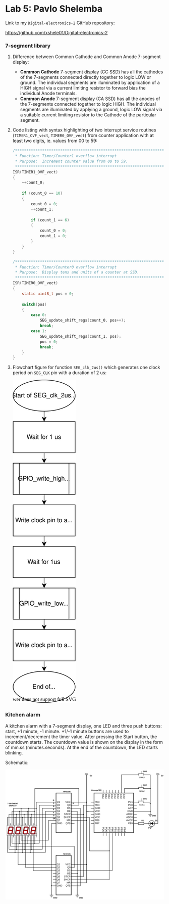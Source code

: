 # Lab 5: Pavlo Shelemba

Link to my `Digital-electronics-2` GitHub repository:

https://github.com/xshele01/Digital-electronics-2


### 7-segment library

1. Difference between Common Cathode and Common Anode 7-segment display:
   * **Common Cathode** 7-segment display (CC SSD) has all the cathodes of the 7-segments connected directly together to logic LOW or ground. The individual segments are illuminated by application of a HIGH signal via a current limiting resistor to forward bias the individual Anode terminals.
   * **Common Anode** 7-segment display (CA SSD) has all the anodes of the 7-segments connected together to logic HIGH. The individual segments are illuminated by applying a ground, logic LOW signal via a suitable current limiting resistor to the Cathode of the particular segment.

2. Code listing with syntax highlighting of two interrupt service routines (`TIMER1_OVF_vect`, `TIMER0_OVF_vect`) from counter application with at least two digits, ie. values from 00 to 59:

    ```c
    /**********************************************************************
     * Function: Timer/Counter1 overflow interrupt
     * Purpose:  Increment counter value from 00 to 59.
     **********************************************************************/
    ISR(TIMER1_OVF_vect)
    {
        ++count_0;
        
        if (count_0 == 10)
        {
            count_0 = 0;
            ++count_1;
            
            if (count_1 == 6)
            {
                count_0 = 0;
                count_1 = 0;
            }
        }
    }
    ```

    ```c
    /**********************************************************************
     * Function: Timer/Counter0 overflow interrupt
     * Purpose:  Display tens and units of a counter at SSD.
     **********************************************************************/
    ISR(TIMER0_OVF_vect)
    {
        static uint8_t pos = 0;
        
        switch(pos)
        {
            case 0:
                SEG_update_shift_regs(count_0, pos++);
                break;
            case 1:
                SEG_update_shift_regs(count_1, pos);
                pos = 0;
                break;
        }
    }
    ```

3. Flowchart figure for function `SEG_clk_2us()` which generates one clock period on `SEG_CLK` pin with a duration of 2 us:

    ![Flowchart figure for clock function](Images/seg_clk_2us.svg)


### Kitchen alarm

A kitchen alarm with a 7-segment display, one LED and three push buttons: start, +1 minute, -1 minute. +1/-1 minute buttons are used to increment/decrement the timer value. After pressing the Start button, the countdown starts. The countdown value is shown on the display in the form of mm.ss (minutes.seconds). At the end of the countdown, the LED starts blinking.

Schematic:

![Schematic of a kitchen alarm](Images/7-seg.svg)
